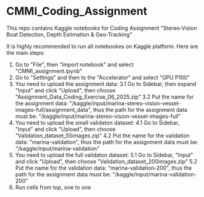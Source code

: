 # CMMI_Coding_Assignment

This repo contains Kaggle notebooks for Coding Assignment "Stereo‑Vision Boat Detection, Depth Estimation & Geo‑Tracking"

It is highly recommended to run all notebookes on Kaggle platform. Here are the main steps:

1. Go to "File", then "Import notebook" and select "CMMI_assignment.ipynb"
2. Go to "Settings" and then to the "Accelerator" and select "GPU P100"
3. You need to upload the assignment data:
 3.1 Go to Sidebar, then expand "Input" and click "Upload", then choose "Assignment_Data_Coding_Exercise_06_2025.zip"
 3.2 Put the name for the assignment data: "/kaggle/input/marina-stereo-vision-vessel-images-full/assignment_data", 
  thus the path for the assignment data must be: "/kaggle/input/marina-stereo-vision-vessel-images-full"
4. You need to upload the small validaton dataset:
 4.1 Go to Sidebar, "Input" and click "Upload", then choose "Validation_dataset_55images.zip"
 4.2 Put the name for the validation data: "marina-validation", 
  thus the path for the assignment data must be: "/kaggle/input/marina-validation"
5. You need to upload the full validaton dataset:
 5.1 Go to Sidebar, "Input" and click "Upload", then choose "Validation_dataset_200images.zip"
 5.2 Put the name for the validation data: "marina-validation-200", 
  thus the path for the assignment data must be: "/kaggle/input/marina-validation-200"
6. Run cells from top, one to one
 
